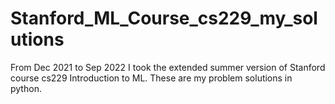 # Stanford_ML_Course_cs229_my_solutions
From Dec 2021 to Sep 2022 I took the extended summer version of Stanford course cs229 Introduction to ML. These are my problem solutions in python.
